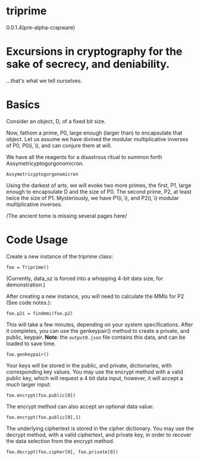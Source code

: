 # triprime 
0.0.1.4(pre-alpha-crapware)

# Excursions in cryptography for the sake of secrecy, and deniability.
...that's what we tell ourselves.

# Basics
Consider an object, D, of a fixed bit size.

Now, fathom a prime, P0, large enough (larger than) to encapsulate that object.
Let us assume we have divined the modular multiplicative inverses of P0, P0(i,\`i), and can conjure them at will.

We have all the reagents for a disastrous ritual to summon forth Assymetricyptogorgonomicron.

`Assymetricyptogorgonomicron`

Using the darkest of arts, we will evoke two more primes, the first, P1, large enough to encapsulate D and the size of P0. The second prime, P2, at least twice the size of P1. Mysteriously, we have P1(i,\`i), and P2(i,\`i) modular multiplicative inverses.

/The ancient tome is missing several pages here/

# Code Usage
Create a new instance of the triprime class:

`foo = Triprime()`

(Currently, data_sz is forced into a whopping 4-bit data size, for demonstration.)

After creating a new instance, you will need to calculate the MMIs for P2 (See code notes.):

`foo.p2i = findmmi(foo.p2)`

This will take a few minutes, depending on your system specifications. After it completes, you can use the genkeypair() method to create a private, and public, keypair. **Note**: the `output0.json` file contains this data, and can be loaded to save time.

`foo.genkeypair()`

Your keys will be stored in the public, and private, dictionaries, with corresponding key values. You may use the encrypt method with a valid public key, which will request a 4 bit data input, however, it will accept a much larger input:

`foo.encrypt(foo.public[0])`

The encrypt method can also accept an optional data value:

`foo.encrypt(foo.public[0],1)`

The underlying ciphertext is stored in the cipher dictionary. You may use the decrypt method, with a valid ciphertext, and private key, in order to recover the data selection from the encrypt method.

`foo.decrypt(foo.cipher[0], foo.private[0])`

